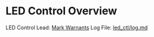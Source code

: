 # LED Control Overview
LED Control Lead: [Mark Warnants](http://github.com/markwarnants)
Log File: [led_ctl/log.md](led_ctl/log.md)
